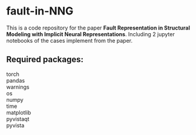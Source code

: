 # fault-in-NNG

This is a code repository for the paper **Fault Representation in Structural Modeling with Implicit Neural Representations**. Including 2 jupyter notebooks of the cases implement from the paper.

## Required packages:  
torch  
pandas  
warnings  
os  
numpy  
time  
matplotlib  
pyvistaqt  
pyvista  
